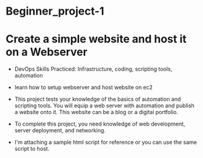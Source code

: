 # Beginner_project-1

# Create a simple website and host it on a Webserver

* DevOps Skills Practiced: Infrastructure, coding, scripting tools, automation
* learn how to setup webserver and host website on ec2
* This project tests your knowledge of the basics of automation and scripting tools. You will equip a web server with automation and publish a website onto it. This website can be a blog or a digital portfolio.
* To complete this project, you need knowledge of web development, server deployment, and networking.


* I'm attaching a sample html script for reference or you can use the same script to host.
